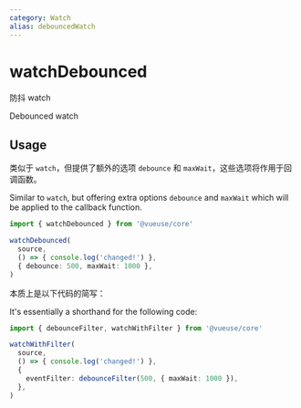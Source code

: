```yaml
---
category: Watch
alias: debouncedWatch
---
```


# watchDebounced

防抖 watch

Debounced watch

## Usage

类似于 `watch`，但提供了额外的选项 `debounce` 和 `maxWait`，这些选项将作用于回调函数。

Similar to `watch`, but offering extra options `debounce` and `maxWait` which will be applied to the callback function.

```ts
import { watchDebounced } from '@vueuse/core'

watchDebounced(
  source,
  () => { console.log('changed!') },
  { debounce: 500, maxWait: 1000 },
)
```

本质上是以下代码的简写：

It's essentially a shorthand for the following code:

```ts
import { debounceFilter, watchWithFilter } from '@vueuse/core'

watchWithFilter(
  source,
  () => { console.log('changed!') },
  {
    eventFilter: debounceFilter(500, { maxWait: 1000 }),
  },
)
```
